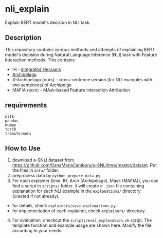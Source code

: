 # nli_explain
Explain BERT model's decision in NLI task.

## Description

This repository contains various methods and attempts of explaining BERT model's decision during Natural Language Inference (NLI) task 
with Feature Interaction methods. This contains:

* IH - [integrated Hessians](https://github.com/suinleelab/path_explain)
* [Archipelago](https://github.com/mtsang/archipelago)
* X-Archipelago (ours) - cross-sentence version (for NLI examples with two sentences) of Archipelgo
* MAFIA (ours) - MAsk-based Feature Interaction Attribution

## requirements

```
nltk
pandas
numpy
torch
transformers
```

## How to Use

1. download e-SNLI dataset from https://github.com/OanaMariaCamburu/e-SNLI/tree/master/dataset. Put the files in `data/` folder.
2. preprocess data by `python prepare_data.py`.
3. For each explainer (lime, IH, Arch (Archipelago), Mask (MAFIA)), you can find a script in `scripts/` folder. It will create a `.json` file containing explanation for each NLI example in the `explanations/` directory (created if not already).
  * for details, check `explainers/save_explanations.py`.
  * for implementation of each explainer, check `explainers/` directory.
4. For evaluation, checkout the `scripts/eval_explanation.sh` script. The template function and example usage are shown here. Modify the file according to your needs.
